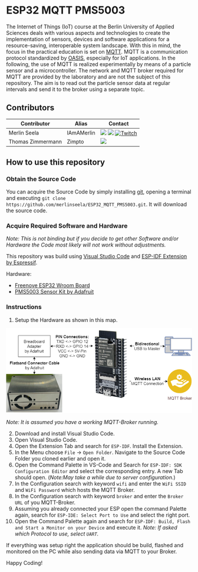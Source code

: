 # ESP32 MQTT PMS5003

The Internet of Things (IoT) course at the Berlin University of Applied Sciences deals with various aspects and technologies to create the implementation of sensors, devices and software applications for a resource-saving, interoperable system landscape. With this in mind, the focus in the practical education is set on [MQTT](https://mqtt.org/). MQTT is a communication protocol standardized by [OASIS](https://groups.oasis-open.org/home), especially for IoT applications. In the following, the use of MQTT is realized experimentally by means of a particle sensor and a microcontroller. The network and MQTT broker required for MQTT are provided by the laboratory and are not the subject of this repository. The aim is to read out the particle sensor data at regular intervals and send it to the broker using a separate topic.

## Contributors

| Contributor  | Alias      | Contact                                                                                                                                                                                                                                                                                                                                                                                                                  |
| ------------ | ---------- | ------------------------------------------------------------------------------------------------------------------------------------------------------------------------------------------------------------------------------------------------------------------------------------------------------------------------------------------------------------------------------------------------------------------------ |
| Merlin Seela | IAmAMerlin | [![](https://img.shields.io/badge/GitHub-181717?style=for-the-badge&logo=github&color=181717)](https://github.com/merlinseela) [![](https://img.shields.io/badge/LinkedIn-0077B5?style=for-the-badge&logo=linkedin&logoColor=white)](https://www.linkedin.com/in/merlinseela/) [![Twitch](https://img.shields.io/badge/Twitch-a970ff?style=for-the-badge&logo=Twitch&logoColor=white)](https://www.twitch.tv/iamamerlin) |
| Thomas Zimmermann | Zimpto | [![](https://img.shields.io/badge/GitHub-181717?style=for-the-badge&logo=github&color=181717)](https://github.com/Zimpto) |

## How to use this repository

### Obtain the Source Code

You can acquire the Source Code by simply installing [git](https://git-scm.com/), opening a terminal and executing `git clone https://github.com/merlinseela/ESP32_MQTT_PMS5003.git`. It will download the source code.

### Acquire Required Software and Hardware
_Note: This is not binding but if you decide to get other Software and/or Hardware the Code most likely will not work without adjustments._

This repository was build using [Visual Studio Code](https://code.visualstudio.com/) and [ESP-IDF Extension by Espressif](https://docs.espressif.com/projects/esp-idf/en/v4.2.3/esp32/get-started/vscode-setup.html).

Hardware:

- [Freenove ESP32 Wroom Board](https://github.com/Freenove/Freenove_ESP32_WROOM_Board)
- [PMS5003 Sensor Kit by Adafruit](https://www.adafruit.com/product/3686)

### Instructions

1. Setup the Hardware as shown in this map. 

![Hardware-Schema](MQTT_PMS.drawio.png)

_Note: It is assumed you have a working MQTT-Broker running._

2. Download and install Visual Studio Code.
3. Open Visual Studio Code. 
4. Open the Extension Tab and search for `ESP-IDF`. Install the Extension.
5. In the Menu choose `File` -> `Open Folder`. Navigate to the Source Code Folder you cloned earlier and open it.
6. Open the Command Palette in VS-Code and Search for `ESP-IDF: SDK Configuration Editor` and select the corresponding entry. A new Tab should open. (_Note:May take a while due to server configuration._)
7. In the Configuration search with keyword `wifi` and enter the `WiFi SSID` and `WiFi Password` which hosts the MQTT Broker.
8. In the Configuration search with keyword `broker` and enter the `Broker URL` of you MQTT-Broker.
9. Assuming you already connected your ESP open the command Palette again, search for `ESP-IDE: Select Port to Use` and select the right port.
10. Open the Command Palette again and search for `ESP-IDF: Build, Flash and Start a Monitor on your Device` and execute it. _Note: If asked which Protocol to use, select `UART`._

If everything was setup right the application should be build, flashed and monitored on the PC while also sending data via MQTT to your Broker.

Happy Coding!